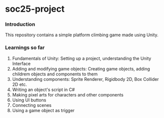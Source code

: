 # soc25-project
### Introduction
This repository contains a simple platform climbing game made using Unity.
### Learnings so far
1. Fundamentals of Unity: Setting up a project, understanding the Unity Interface
2. Adding and modifying game objects: Creating game objects, adding childrem objects and components to them
3. Understanding components: Sprite Renderer, Rigidbody 2D, Box Collider 2D etc.
4. Writing an object's script in C#
5. Making pixel arts for characters and other components
6. Using UI buttons
7. Connecting scenes
8. Using a game object as trigger